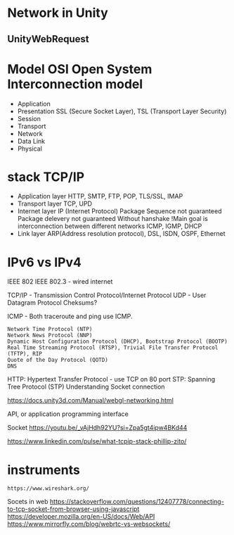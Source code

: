# Network in Unity
## UnityWebRequest


# Model OSI Open System Interconnection model
 - Application
 - Presentation
 	SSL (Secure Socket Layer), TSL (Transport Layer Security)
 - Session
 - Transport
 - Network
 - Data Link
 - Physical

# stack TCP/IP
- Application layer
	HTTP, SMTP, FTP, POP, TLS/SSL, IMAP
- Transport layer
	TCP, UPD
- Internet layer
	IP (Internet Protocol)
		Package Sequence not guaranteed
		Package delevery not guaranteed
		Without hanshake
		!Main goal is interconnection between different networks
	ICMP, IGMP, DHCP
- Link layer
	ARP(Address resolution protocol), DSL, ISDN, OSPF, Ethernet


# IPv6 vs IPv4

IEEE 802
IEEE 802.3 - wired internet




TCP/IP 	- Transmission Control Protocol/Internet Protocol
UDP 	- User Datagram Protocol
	Cheksums?


ICMP -  Both traceroute and ping use ICMP.

	Network Time Protocol (NTP)
	Network News Protocol (NNP)
	Dynamic Host Configuration Protocol (DHCP), Bootstrap Protocol (BOOTP)
	Real Time Streaming Protocol (RTSP), Trivial File Transfer Protocol (TFTP), RIP
	Quote of the Day Protocol (QOTD)
	DNS

HTTP: Hypertext Transfer Protocol - use TCP on 80 port
STP:  Spanning Tree Protocol (STP) 
Understanding Socket connection

https://docs.unity3d.com/Manual/webgl-networking.html

API, or application programming interface

Socket
https://youtu.be/_vAjHdh92YU?si=Zpa5gt4ipw4BKd44


https://www.linkedin.com/pulse/what-tcpip-stack-phillip-zito/



# instruments
	https://www.wireshark.org/


Socets in web 
https://stackoverflow.com/questions/12407778/connecting-to-tcp-socket-from-browser-using-javascript
https://developer.mozilla.org/en-US/docs/Web/API	
https://www.mirrorfly.com/blog/webrtc-vs-websockets/